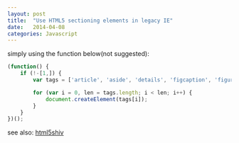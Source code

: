 ```yaml
---
layout: post
title:  "Use HTML5 sectioning elements in legacy IE"
date:   2014-04-08
categories: Javascript
---
```


simply using the function below(not suggested):

```js
(function() {
    if (!-[1,]) {
        var tags = ['article', 'aside', 'details', 'figcaption', 'figure', 'footer', 'header', 'hgroup', 'menu', 'nav', 'section', 'summary', 'time', 'mark', 'audio', 'video'];

        for (var i = 0, len = tags.length; i < len; i++) {
            document.createElement(tags[i]);
        }
    }
})();
```

see also: <a href="https://github.com/aFarkas/html5shiv" target="_blank">html5shiv</a>